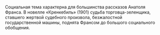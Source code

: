 <!--2016-12-24 17:25:57-->
Социальная тема характерна для большинства рассказов Анатоля Франса.
        В новелле «Кренкебиль» (1901) судьба торговца-зеленщика, ставшего жертвой судебного произвола, безжалостной государственной машины, поднята Франсом до большого социального обобщения.